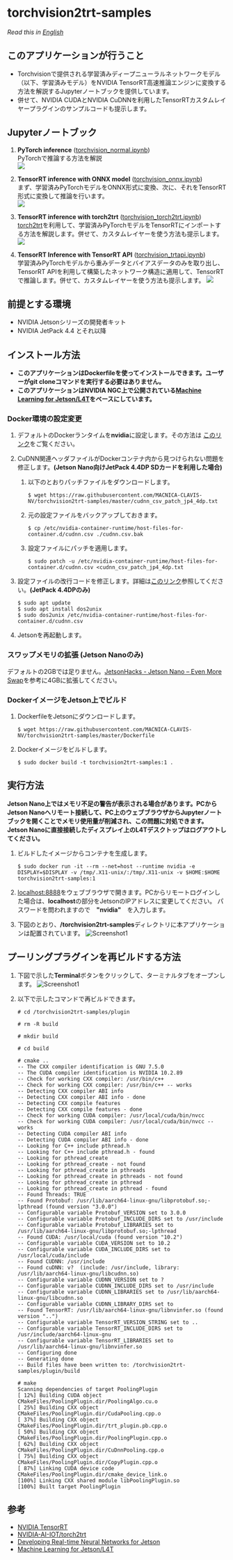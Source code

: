 # torchvision2trt-samples

*Read this in [English](README.md)*

## このアプリケーションが行うこと
- Torchvisionで提供される学習済みディープニューラルネットワークモデル（以下、学習済みモデル）をNVIDIA TensorRT高速推論エンジンに変換する方法を解説するJupyterノートブックを提供しています。
- 併せて、NVIDIA CUDAとNVIDIA CuDNNを利用したTensorRTカスタムレイヤープラグインのサンプルコードも提示します。

## Jupyterノートブック

1. **PyTorch inference** \([torchvision_normal.ipynb](./torchvision_normal.ipynb)\)  
    PyTorchで推論する方法を解説  
    ![](./doc/torchvision-normal.svg)

1. **TensorRT inference with ONNX model** \([torchvision_onnx.ipynb](./torchvision_onnx.ipynb)\)  
    まず、学習済みPyTorchモデルをONNX形式に変換、次に、それをTensorRT形式に変換して推論を行います。  
    ![](./doc/torchvision-onnx.svg)

1. **TensorRT inference with torch2trt** \([torchvision_torch2trt.ipynb](./torchvision_torch2trt.ipynb)\)  
    [torch2trt](https://github.com/NVIDIA-AI-IOT/torch2trt)を利用して、学習済みPyTorchモデルをTensorRTにインポートする方法を解説します。併せて、カスタムレイヤーを使う方法も提示します。  
    ![](./doc/torchvision-torch2trt.svg)

1. **TensorRT Inference with TensorRT API** \([torchvision_trtapi.ipynb](./torchvision_trtapi.ipynb)\)  
    学習済みPyTorchモデルから重みデータとバイアスデータのみを取り出し、TensorRT APIを利用して構築したネットワーク構造に適用して、TensorRTで推論します。併せて、カスタムレイヤーを使う方法も提示します。
    ![](./doc/torchvision-trtapi.svg)

## 前提とする環境
- NVIDIA Jetsonシリーズの開発者キット
- NVIDIA JetPack 4.4 とそれ以降

## インストール方法

- **このアプリケーションはDockerfileを使ってインストールできます。ユーザーがgit cloneコマンドを実行する必要はありません。**
- **このアプリケーションはNVIDIA NGC上で公開されている[Machine Learning for Jetson/L4T](https://ngc.nvidia.com/catalog/containers/nvidia:l4t-ml)をベースにしています。**

### Docker環境の設定変更

1. デフォルトのDockerランタイムを**nvidia**に設定します。その方法は [このリンク](https://github.com/dusty-nv/jetson-containers#docker-default-runtime)をご覧ください。
1. CuDNN関連ヘッダファイルがDockerコンテナ内から見つけられない問題を修正します。**(Jetson Nano向けJetPack 4.4DP SDカードを利用した場合)**
    1. 以下のとおりパッチファイルをダウンロードします。
        ```
        $ wget https://raw.githubusercontent.com/MACNICA-CLAVIS-NV/torchvision2trt-samples/master/cudnn_csv_patch_jp4_4dp.txt
        ```
    1. 元の設定ファイルをバックアップしておきます。
        ```
        $ cp /etc/nvidia-container-runtime/host-files-for-container.d/cudnn.csv ./cudnn.csv.bak
        ```
    1. 設定ファイルにパッチを適用します。
        ```
        $ sudo patch -u /etc/nvidia-container-runtime/host-files-for-container.d/cudnn.csv <cudnn_csv_patch_jp4_4dp.txt
        ```
1. 設定ファイルの改行コードを修正します。詳細は[このリンク](https://github.com/dusty-nv/jetson-containers/issues/3#issuecomment-638541303)参照してください。**(JetPack 4.4DPのみ)**
    ```
    $ sudo apt update
    $ sudo apt install dos2unix
    $ sudo dos2unix /etc/nvidia-container-runtime/host-files-for-container.d/cudnn.csv
    ```

1. Jetsonを再起動します。

### スワップメモリの拡張 **(Jetson Nanoのみ)**

デフォルトの2GBでは足りません。[JetsonHacks - Jetson Nano – Even More Swap](https://www.jetsonhacks.com/2019/11/28/jetson-nano-even-more-swap/)を参考に4GBに拡張してください。

### DockerイメージをJetson上でビルド

1. DockerfileをJetsonにダウンロードします。
    ```
    $ wget https://raw.githubusercontent.com/MACNICA-CLAVIS-NV/torchvision2trt-samples/master/Dockerfile
    ```
1. Dockerイメージをビルドします。
    ```
    $ sudo docker build -t torchvision2trt-samples:1 .
    ```

## 実行方法

**Jetson Nano上ではメモリ不足の警告が表示される場合があります。PCからJetson Nanoへリモート接続して、PC上のウェブブラウザからJupyterノートブックを開くことでメモリ使用量が削減され、この問題に対処できます。Jetson Nanoに直接接続したディスプレイ上のL4Tデスクトップはログアウトしてください。**

1. ビルドしたイメージからコンテナを生成します。
    ```
    $ sudo docker run -it --rm --net=host --runtime nvidia -e DISPLAY=$DISPLAY -v /tmp/.X11-unix/:/tmp/.X11-unix -v $HOME:$HOME torchvision2trt-samples:1
    ```
1. [localhost:8888](http://localhost:8888)をウェブブラウザで開きます。PCからリモートログインした場合は、**localhost**の部分をJetsonのIPアドレスに変更してください。
パスワードを問われますので　**"nvidia"**　を入力します。

1. 下図のとおり、**/torchvision2trt-samples**ディレクトリに本アプリケーションは配置されています。
![Screenshot1](./doc/screenshot.jpg)

## プーリングプラグインを再ビルドする方法

1. 下図で示した**Terminal**ボタンをクリックして、ターミナルタブをオープンします。
![Screenshot1](./doc/screenshot2.jpg)

2. 以下で示したコマンドで再ビルドできます。

    ```
    # cd /torchvision2trt-samples/plugin

    # rm -R build

    # mkdir build

    # cd build

    # cmake ..
    -- The CXX compiler identification is GNU 7.5.0
    -- The CUDA compiler identification is NVIDIA 10.2.89
    -- Check for working CXX compiler: /usr/bin/c++
    -- Check for working CXX compiler: /usr/bin/c++ -- works
    -- Detecting CXX compiler ABI info
    -- Detecting CXX compiler ABI info - done
    -- Detecting CXX compile features
    -- Detecting CXX compile features - done
    -- Check for working CUDA compiler: /usr/local/cuda/bin/nvcc
    -- Check for working CUDA compiler: /usr/local/cuda/bin/nvcc -- works
    -- Detecting CUDA compiler ABI info
    -- Detecting CUDA compiler ABI info - done
    -- Looking for C++ include pthread.h
    -- Looking for C++ include pthread.h - found
    -- Looking for pthread_create
    -- Looking for pthread_create - not found
    -- Looking for pthread_create in pthreads
    -- Looking for pthread_create in pthreads - not found
    -- Looking for pthread_create in pthread
    -- Looking for pthread_create in pthread - found
    -- Found Threads: TRUE
    -- Found Protobuf: /usr/lib/aarch64-linux-gnu/libprotobuf.so;-lpthread (found version "3.0.0")
    -- Configurable variable Protobuf_VERSION set to 3.0.0
    -- Configurable variable Protobuf_INCLUDE_DIRS set to /usr/include
    -- Configurable variable Protobuf_LIBRARIES set to /usr/lib/aarch64-linux-gnu/libprotobuf.so;-lpthread
    -- Found CUDA: /usr/local/cuda (found version "10.2")
    -- Configurable variable CUDA_VERSION set to 10.2
    -- Configurable variable CUDA_INCLUDE_DIRS set to /usr/local/cuda/include
    -- Found CUDNN: /usr/include
    -- Found cuDNN: v?  (include: /usr/include, library: /usr/lib/aarch64-linux-gnu/libcudnn.so)
    -- Configurable variable CUDNN_VERSION set to ?
    -- Configurable variable CUDNN_INCLUDE_DIRS set to /usr/include
    -- Configurable variable CUDNN_LIBRARIES set to /usr/lib/aarch64-linux-gnu/libcudnn.so
    -- Configurable variable CUDNN_LIBRARY_DIRS set to
    -- Found TensorRT: /usr/lib/aarch64-linux-gnu/libnvinfer.so (found version "..")
    -- Configurable variable TensorRT_VERSION_STRING set to ..
    -- Configurable variable TensorRT_INCLUDE_DIRS set to /usr/include/aarch64-linux-gnu
    -- Configurable variable TensorRT_LIBRARIES set to /usr/lib/aarch64-linux-gnu/libnvinfer.so
    -- Configuring done
    -- Generating done
    -- Build files have been written to: /torchvision2trt-samples/plugin/build

    # make
    Scanning dependencies of target PoolingPlugin
    [ 12%] Building CUDA object CMakeFiles/PoolingPlugin.dir/PoolingAlgo.cu.o
    [ 25%] Building CXX object CMakeFiles/PoolingPlugin.dir/CudaPooling.cpp.o
    [ 37%] Building CXX object CMakeFiles/PoolingPlugin.dir/trt_plugin.pb.cpp.o
    [ 50%] Building CXX object CMakeFiles/PoolingPlugin.dir/PoolingPlugin.cpp.o
    [ 62%] Building CXX object CMakeFiles/PoolingPlugin.dir/CuDnnPooling.cpp.o
    [ 75%] Building CXX object CMakeFiles/PoolingPlugin.dir/CopyPlugin.cpp.o
    [ 87%] Linking CUDA device code CMakeFiles/PoolingPlugin.dir/cmake_device_link.o
    [100%] Linking CXX shared module libPoolingPlugin.so
    [100%] Built target PoolingPlugin
    ```

## 参考

- [NVIDIA TensorRT](https://developer.nvidia.com/tensorrt)
- [NVIDIA-AI-IOT/torch2trt](https://github.com/NVIDIA-AI-IOT/torch2trt)
- [Developing Real-time Neural Networks for Jetson](https://www.nvidia.com/en-us/gtc/on-demand/?search=22676)
- [Machine Learning for Jetson/L4T](https://ngc.nvidia.com/catalog/containers/nvidia:l4t-ml)
